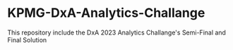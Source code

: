 # KPMG-DxA-Analytics-Challange
This repository include the DxA 2023 Analytics Challange's Semi-Final and Final Solution
